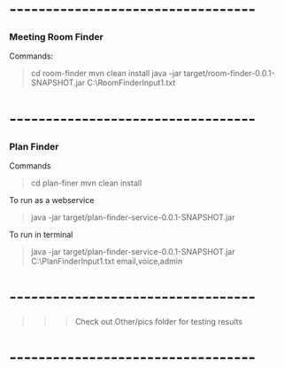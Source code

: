 # ---------------------------------- #
### Meeting Room Finder ###

Commands:
> cd room-finder
> mvn clean install
> java -jar target/room-finder-0.0.1-SNAPSHOT.jar C:\RoomFinderInput1.txt

# ---------------------------------- #
### Plan Finder ###

Commands
> cd plan-finer
> mvn clean install

To run as a webservice
> java -jar target/plan-finder-service-0.0.1-SNAPSHOT.jar

To run in terminal
> java -jar target/plan-finder-service-0.0.1-SNAPSHOT.jar C:\PlanFinderInput1.txt email,voice,admin

# ---------------------------------- #

>>> Check out Other/pics folder for testing results

# ---------------------------------- #

